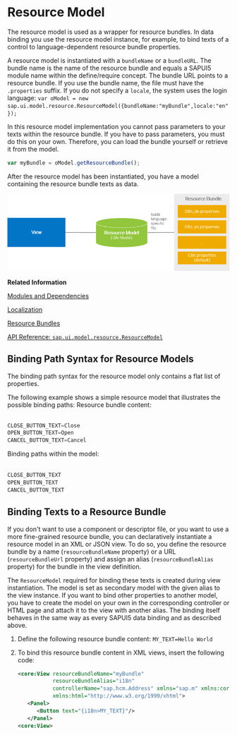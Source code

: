 <!-- loio91f122a36f4d1014b6dd926db0e91070 -->

# Resource Model

The resource model is used as a wrapper for resource bundles. In data binding you use the resource model instance, for example, to bind texts of a control to language-dependent resource bundle properties.

A resource model is instantiated with a `bundleName` or a `bundleURL`. The bundle name is the name of the resource bundle and equals a SAPUI5 module name within the define/require concept. The bundle URL points to a resource bundle. If you use the bundle name, the file must have the `.properties` suffix. If you do not specify a `locale`, the system uses the login language: `var oModel = new sap.ui.model.resource.ResourceModel({bundleName:"myBundle",locale:"en"});`

In this resource model implementation you cannot pass parameters to your texts within the resource bundle. If you have to pass parameters, you must do this on your own. Therefore, you can load the bundle yourself or retrieve it from the model.

```js
var myBundle = oModel.getResourceBundle();
```

After the resource model has been instantiated, you have a model containing the resource bundle texts as data.



![](images/Resource_Model_46a5dad.png)

**Related Information**  


[Modules and Dependencies](modules-and-dependencies-91f23a7.md "The SAPUI5 framework has built-in support for modularizing comprehensive JavaScript applications. That means, instead of defining and loading one large bundle of JavaScript code, an application can be split into smaller parts which then can be loaded at runtime at the time when they are needed. These smaller individual files are called modules.")

[Localization](localization-91f217c.md "The framework concepts for text localization in SAPUI5 are aligned with the general concepts of the Java platform.")

[Resource Bundles](resource-bundles-91f225c.md "A resource bundle file is a Java properties file (as described in the Javadoc of class java.util.Properties). It contains key-value pairs where the values are the language-dependent texts and the keys are language-independent and used by the application to identify and access the corresponding values.")

[API Reference: `sap.ui.model.resource.ResourceModel`](https://ui5.sap.com/#/api/sap.ui.model.resource.ResourceModel)

 <a name="loiof05c6f2cf18241cbbb2b126989108765"/>

<!-- loiof05c6f2cf18241cbbb2b126989108765 -->

## Binding Path Syntax for Resource Models

The binding path syntax for the resource model only contains a flat list of properties.

The following example shows a simple resource model that illustrates the possible binding paths: Resource bundle content:

```js

CLOSE_BUTTON_TEXT=Close
OPEN_BUTTON_TEXT=Open
CANCEL_BUTTON_TEXT=Cancel
```

Binding paths within the model:

```js

CLOSE_BUTTON_TEXT
OPEN_BUTTON_TEXT
CANCEL_BUTTON_TEXT
```

 <a name="loio7341396326c34631813c805d44058b05"/>

<!-- loio7341396326c34631813c805d44058b05 -->

## Binding Texts to a Resource Bundle

If you don't want to use a component or descriptor file, or you want to use a more fine-grained resource bundle, you can declaratively instantiate a resource model in an XML or JSON view. To do so, you define the resource bundle by a name \(`resourceBundleName` property\) or a URL \(`resourceBundleUrl` property\) and assign an alias \(`resourceBundleAlias` property\) for the bundle in the view definition.

The `ResourceModel` required for binding these texts is created during view instantiation. The model is set as secondary model with the given alias to the view instance. If you want to bind other properties to another model, you have to create the model on your own in the corresponding controller or HTML page and attach it to the view with another alias. The binding itself behaves in the same way as every SAPUI5 data binding and as described above.

1.  Define the following resource bundle content: `MY_TEXT=Hello World`

2.  To bind this resource bundle content in XML views, insert the following code:

    ```xml
    <core:View resourceBundleName="myBundle"
               resourceBundleAlias="i18n" 
               controllerName="sap.hcm.Address" xmlns="sap.m" xmlns:core="sap.ui.core"
               xmlns:html="http://www.w3.org/1999/xhtml">
       <Panel>
          <Button text="{i18n>MY_TEXT}"/>
       </Panel>
    <core:View>
    ```


